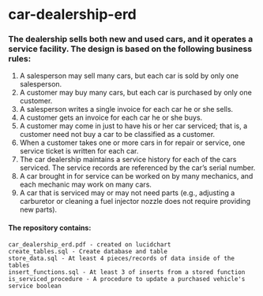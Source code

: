 # car-dealership-erd
### The dealership sells both new and used cars, and it operates a service facility. The design is based on the following business rules:
<ol>
    <li>A salesperson may sell many cars, but each car is sold by only one salesperson.</li>
    <li>A customer may buy many cars, but each car is purchased by only one customer.</li>
    <li>A salesperson writes a single invoice for each car he or she sells.</li>
    <li>A customer gets an invoice for each car he or she buys.</li>
    <li>A customer may come in just to have his or her car serviced; that is, a customer need not buy a car to be classified as a customer.</li>
    <li>When a customer takes one or more cars in for repair or service, one service ticket is written for each car.</li>
    <li>The car dealership maintains a service history for each of the cars serviced. The service records are referenced by the car’s serial number.</li>
    <li>A car brought in for service can be worked on by many mechanics, and each mechanic may work on many cars.</li>
    <li>A car that is serviced may or may not need parts (e.g., adjusting a carburetor or cleaning a fuel injector nozzle does not require providing new parts).</li>
</ol>

#### The repository contains:
```
car_dealership_erd.pdf - created on lucidchart
create_tables.sql - Create database and table
store_data.sql - At least 4 pieces/records of data inside of the tables
insert_functions.sql - At least 3 of inserts from a stored function
is_serviced_procedure - A procedure to update a purchased vehicle's service boolean
```
